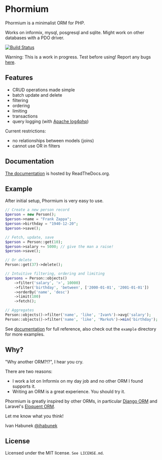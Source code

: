 Phormium
========
Phormium is a minimalist ORM for PHP.

Works on informix, mysql, posgresql and sqlite. Might work on other databases
with a PDO driver.

[![Build Status](https://travis-ci.org/ihabunek/phormium.png)](https://travis-ci.org/ihabunek/phormium)

Warning: This is a work in progress. Test before using! Report any bugs
[here](https://github.com/ihabunek/phormium/issues).

Features
--------

* CRUD operations made simple
* batch update and delete
* filtering
* ordering
* limiting 
* transactions
* query logging (with [Apache log4php](http://logging.apache.org/log4php/))

Current restrictions:

* no relationships between models (joins)
* cannot use OR in filters

Documentation
-------------

[The documentation](http://phormium.readthedocs.org/en/latest/) is hosted by
ReadTheDocs.org.

Example
-------

After initial setup, Phormium is very easy to use.

```php
// Create a new person record
$person = new Person();
$person->name = "Frank Zappa";
$person->birthday = "1940-12-20";
$person->save();

// Fetch, update, save
$person = Person::get(10);
$person->salary += 5000; // give the man a raise!
$person->save();

// Or delete
Person::get(37)->delete();

// Intuitive filtering, ordering and limiting
$persons = Person::objects()
    ->filter('salary', '>', 10000)
    ->filter('birthday', 'between', ['2000-01-01', '2001-01-01'])
    ->orderBy('name', 'desc')
    ->limit(100)
    ->fetch();

// Aggregates
Person::objects()->filter('name', 'like', 'Ivan%')->avg('salary');
Person::objects()->filter('name', 'like', 'Marko%')->min('birthday');
```

See [documentation](http://phormium.readthedocs.org/en/latest/) for full
reference, also check out the `example` directory for more examples.

Why?
----

"Why another ORM?!?", I hear you cry.

There are two reasons:

* I work a lot on Informix on my day job and no other ORM I found supports it.
* Writing an ORM is a great experience. You should try it.

Phormium is greatly inspired by other ORMs, in particular
[Django ORM](https://docs.djangoproject.com/en/dev/topics/db/) and
Laravel's [Eloquent ORM](http://laravel.com/docs/database/eloquent).

Let me know what you think!

Ivan Habunek [@ihabunek](http://twitter.com/ihabunek)

License
-------
Licensed under the MIT license. `See LICENSE.md`.
